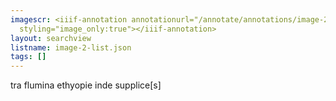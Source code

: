 ```yaml
---
imagescr: <iiif-annotation annotationurl="/annotate/annotations/image-2-008.json"
  styling="image_only:true"></iiif-annotation>
layout: searchview
listname: image-2-list.json
tags: []
---
```

tra flumina ethyopie inde supplice[s]